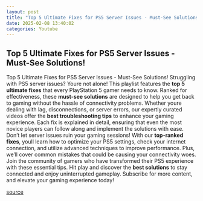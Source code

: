 ```yaml
---
layout: post
title: "Top 5 Ultimate Fixes for PS5 Server Issues - Must-See Solutions!"
date: 2025-02-08 13:40:02
categories: Youtube
---
```


## Top 5 Ultimate Fixes for PS5 Server Issues - Must-See Solutions!

Top 5 Ultimate Fixes for PS5 Server Issues - Must-See Solutions!
Struggling with PS5 server issues? Youre not alone! This playlist features the **top 5 ultimate fixes** that every PlayStation 5 gamer needs to know. Ranked for effectiveness, these **must-see solutions** are designed to help you get back to gaming without the hassle of connectivity problems.
Whether youre dealing with lag, disconnections, or server errors, our expertly curated videos offer the **best troubleshooting tips** to enhance your gaming experience. Each fix is explained in detail, ensuring that even the most novice players can follow along and implement the solutions with ease.
Don’t let server issues ruin your gaming sessions! With our **top-ranked fixes**, youll learn how to optimize your PS5 settings, check your internet connection, and utilize advanced techniques to improve performance. Plus, we’ll cover common mistakes that could be causing your connectivity woes.
Join the community of gamers who have transformed their PS5 experience with these essential tips. Hit play and discover the **best solutions** to stay connected and enjoy uninterrupted gameplay. Subscribe for more content, and elevate your gaming experience today!

[source](https://www.youtube.com/playlist?list=PL7QxWqP3Y9NxZqBxYLHwIW5km0K3VMMXy)